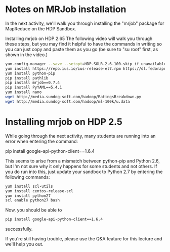 # Notes on MRJob installation
In the next activity, we'll walk you through installing the "mrjob" package for MapReduce on the HDP Sandbox.

Installing mrjob on HDP 2.65
The following video will walk you through these steps, but you may find it helpful to have the commands in writing so you can just copy and paste them as you go (be sure to "su root" first, as shown in the video.)

```sh
yum-config-manager --save --setopt=HDP-SOLR-2.6-100.skip_if_unavailable=true
yum install https://repo.ius.io/ius-release-el7.rpm https://dl.fedoraproject.org/pub/epel/epel-release-latest-7.noarch.rpm
yum install python-pip
pip install pathlib
pip install mrjob==0.7.4
pip install PyYAML==5.4.1
yum install nano
wget http://media.sundog-soft.com/hadoop/RatingsBreakdown.py
wget http://media.sundog-soft.com/hadoop/ml-100k/u.data
```

# Installing mrjob on HDP 2.5
While going through the next activity, many students are running into an error when entering the command:

pip install google-api-python-client==1.6.4

This seems to arise from a mismatch between python-pip and Python 2.6, but I'm not sure why it only happens for some students and not others. If you do run into this, just update your sandbox to Python 2.7 by entering the following commands:

```sh
yum install scl-utils
yum install centos-release-scl
yum install python27
scl enable python27 bash
```

Now, you should be able to

```sh
pip install google-api-python-client==1.6.4
```

successfully.

If you're still having trouble, please use the Q&A feature for this lecture and we'll help you out.